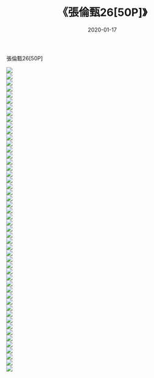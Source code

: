 ﻿---
layout: post
title:  《張倫甄26[50P]》
date:   2020-01-17
img: http://img.660000.xyz/Sharelink/唯美/2020/張倫甄26[50P]/000.jpg
categories: [美女, 清纯, 唯美]
---

張倫甄26[50P]

  ![](http://img.660000.xyz/Sharelink/唯美/2020/張倫甄26[50P]/001.jpg) <br> ![](http://img.660000.xyz/Sharelink/唯美/2020/張倫甄26[50P]/002.jpg) <br> ![](http://img.660000.xyz/Sharelink/唯美/2020/張倫甄26[50P]/003.jpg) <br> ![](http://img.660000.xyz/Sharelink/唯美/2020/張倫甄26[50P]/004.jpg) <br> ![](http://img.660000.xyz/Sharelink/唯美/2020/張倫甄26[50P]/005.jpg) <br> ![](http://img.660000.xyz/Sharelink/唯美/2020/張倫甄26[50P]/006.jpg) <br> ![](http://img.660000.xyz/Sharelink/唯美/2020/張倫甄26[50P]/007.jpg) <br> ![](http://img.660000.xyz/Sharelink/唯美/2020/張倫甄26[50P]/008.jpg) <br> ![](http://img.660000.xyz/Sharelink/唯美/2020/張倫甄26[50P]/009.jpg) <br> ![](http://img.660000.xyz/Sharelink/唯美/2020/張倫甄26[50P]/010.jpg) <br> ![](http://img.660000.xyz/Sharelink/唯美/2020/張倫甄26[50P]/011.jpg) <br> ![](http://img.660000.xyz/Sharelink/唯美/2020/張倫甄26[50P]/012.jpg) <br> ![](http://img.660000.xyz/Sharelink/唯美/2020/張倫甄26[50P]/013.jpg) <br> ![](http://img.660000.xyz/Sharelink/唯美/2020/張倫甄26[50P]/014.jpg) <br> ![](http://img.660000.xyz/Sharelink/唯美/2020/張倫甄26[50P]/015.jpg) <br> ![](http://img.660000.xyz/Sharelink/唯美/2020/張倫甄26[50P]/016.jpg) <br> ![](http://img.660000.xyz/Sharelink/唯美/2020/張倫甄26[50P]/017.jpg) <br> ![](http://img.660000.xyz/Sharelink/唯美/2020/張倫甄26[50P]/018.jpg) <br> ![](http://img.660000.xyz/Sharelink/唯美/2020/張倫甄26[50P]/019.jpg) <br> ![](http://img.660000.xyz/Sharelink/唯美/2020/張倫甄26[50P]/020.jpg) <br> ![](http://img.660000.xyz/Sharelink/唯美/2020/張倫甄26[50P]/021.jpg) <br> ![](http://img.660000.xyz/Sharelink/唯美/2020/張倫甄26[50P]/022.jpg) <br> ![](http://img.660000.xyz/Sharelink/唯美/2020/張倫甄26[50P]/023.jpg) <br> ![](http://img.660000.xyz/Sharelink/唯美/2020/張倫甄26[50P]/024.jpg) <br> ![](http://img.660000.xyz/Sharelink/唯美/2020/張倫甄26[50P]/025.jpg) <br> ![](http://img.660000.xyz/Sharelink/唯美/2020/張倫甄26[50P]/026.jpg) <br> ![](http://img.660000.xyz/Sharelink/唯美/2020/張倫甄26[50P]/027.jpg) <br> ![](http://img.660000.xyz/Sharelink/唯美/2020/張倫甄26[50P]/028.jpg) <br> ![](http://img.660000.xyz/Sharelink/唯美/2020/張倫甄26[50P]/029.jpg) <br> ![](http://img.660000.xyz/Sharelink/唯美/2020/張倫甄26[50P]/030.jpg) <br> ![](http://img.660000.xyz/Sharelink/唯美/2020/張倫甄26[50P]/031.jpg) <br> ![](http://img.660000.xyz/Sharelink/唯美/2020/張倫甄26[50P]/032.jpg) <br> ![](http://img.660000.xyz/Sharelink/唯美/2020/張倫甄26[50P]/033.jpg) <br> ![](http://img.660000.xyz/Sharelink/唯美/2020/張倫甄26[50P]/034.jpg) <br> ![](http://img.660000.xyz/Sharelink/唯美/2020/張倫甄26[50P]/035.jpg) <br> ![](http://img.660000.xyz/Sharelink/唯美/2020/張倫甄26[50P]/036.jpg) <br> ![](http://img.660000.xyz/Sharelink/唯美/2020/張倫甄26[50P]/037.jpg) <br> ![](http://img.660000.xyz/Sharelink/唯美/2020/張倫甄26[50P]/038.jpg) <br> ![](http://img.660000.xyz/Sharelink/唯美/2020/張倫甄26[50P]/039.jpg) <br> ![](http://img.660000.xyz/Sharelink/唯美/2020/張倫甄26[50P]/040.jpg) <br> ![](http://img.660000.xyz/Sharelink/唯美/2020/張倫甄26[50P]/041.jpg) <br> ![](http://img.660000.xyz/Sharelink/唯美/2020/張倫甄26[50P]/042.jpg) <br> ![](http://img.660000.xyz/Sharelink/唯美/2020/張倫甄26[50P]/043.jpg) <br> ![](http://img.660000.xyz/Sharelink/唯美/2020/張倫甄26[50P]/044.jpg) <br> ![](http://img.660000.xyz/Sharelink/唯美/2020/張倫甄26[50P]/045.jpg) <br> ![](http://img.660000.xyz/Sharelink/唯美/2020/張倫甄26[50P]/046.jpg) <br> ![](http://img.660000.xyz/Sharelink/唯美/2020/張倫甄26[50P]/047.jpg) <br> ![](http://img.660000.xyz/Sharelink/唯美/2020/張倫甄26[50P]/048.jpg) <br> ![](http://img.660000.xyz/Sharelink/唯美/2020/張倫甄26[50P]/049.jpg) <br> ![](http://img.660000.xyz/Sharelink/唯美/2020/張倫甄26[50P]/050.jpg) <br>